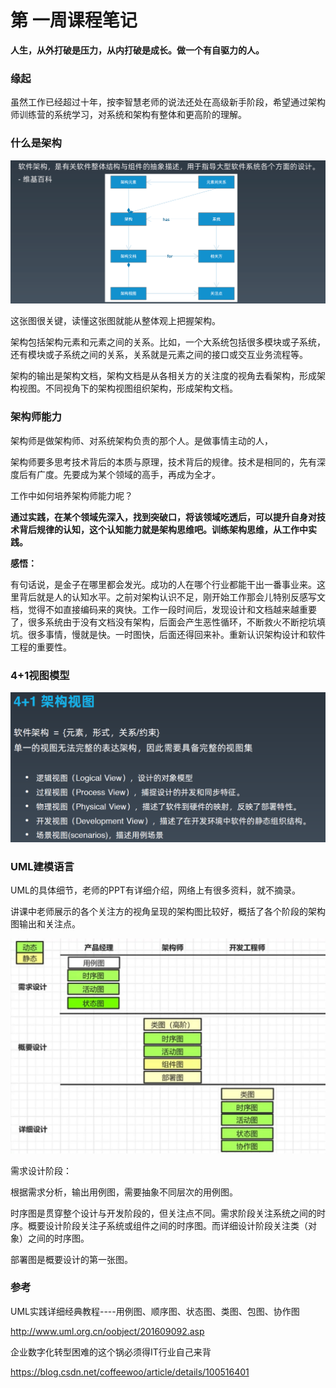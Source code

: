 # 第 一周课程笔记

**人生，从外打破是压力，从内打破是成长。做一个有自驱力的人。**

### 缘起

虽然工作已经超过十年，按李智慧老师的说法还处在高级新手阶段，希望通过架构师训练营的系统学习，对系统和架构有整体和更高阶的理解。



### 什么是架构

![1600479054563](.\images\1600479054563.png)

这张图很关键，读懂这张图就能从整体观上把握架构。

架构包括架构元素和元素之间的关系。比如，一个大系统包括很多模块或子系统，还有模块或子系统之间的关系，关系就是元素之间的接口或交互业务流程等。

架构的输出是架构文档，架构文档是从各相关方的关注度的视角去看架构，形成架构视图。不同视角下的架构视图组织架构，形成架构文档。



### 架构师能力

架构师是做架构师、对系统架构负责的那个人。是做事情主动的人，

架构师要多思考技术背后的本质与原理，技术背后的规律。技术是相同的，先有深度后有广度。先要成为某个领域的高手，再成为全才。

工作中如何培养架构师能力呢？

**通过实践，在某个领域先深入，找到突破口，将该领域吃透后，可以提升自身对技术背后规律的认知，这个认知能力就是架构思维吧。训练架构思维，从工作中实践。**



**感悟：**

有句话说，是金子在哪里都会发光。成功的人在哪个行业都能干出一番事业来。这里背后就是人的认知水平。之前对架构认识不足，刚开始工作那会儿特别反感写文档，觉得不如直接编码来的爽快。工作一段时间后，发现设计和文档越来越重要了，很多系统由于没有文档没有架构，后面会产生恶性循环，不断救火不断挖坑填坑。很多事情，慢就是快。一时图快，后面还得回来补。重新认识架构设计和软件工程的重要性。



### 4+1视图模型

![1600480222528](.\images\1600480222528.png)



### UML建模语言

UML的具体细节，老师的PPT有详细介绍，网络上有很多资料，就不摘录。

讲课中老师展示的各个关注方的视角呈现的架构图比较好，概括了各个阶段的架构图输出和关注点。



![1600495981055](.\images\1600495981055.png)

需求设计阶段：

根据需求分析，输出用例图，需要抽象不同层次的用例图。

时序图是贯穿整个设计与开发阶段的，但关注点不同。需求阶段关注系统之间的时序。概要设计阶段关注子系统或组件之间的时序图。而详细设计阶段关注类（对象）之间的时序图。

部署图是概要设计的第一张图。



### 参考

UML实践详细经典教程----用例图、顺序图、状态图、类图、包图、协作图

http://www.uml.org.cn/oobject/201609092.asp

企业数字化转型困难的这个锅必须得IT行业自己来背

https://blog.csdn.net/coffeewoo/article/details/100516401




